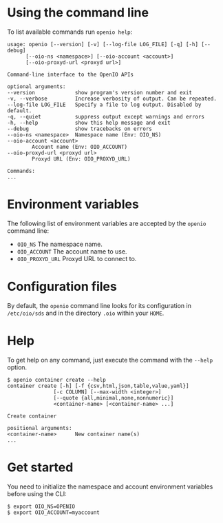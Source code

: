 # Using the command line

To list available commands run `openio help`:

	usage: openio [--version] [-v] [--log-file LOG_FILE] [-q] [-h] [--debug]
	      [--oio-ns <namespace>] [--oio-account <account>]
	      [--oio-proxyd-url <proxyd url>]

	Command-line interface to the OpenIO APIs

	optional arguments:
	--version             show program's version number and exit
	-v, --verbose         Increase verbosity of output. Can be repeated.
	--log-file LOG_FILE   Specify a file to log output. Disabled by default.
	-q, --quiet           suppress output except warnings and errors
	-h, --help            show this help message and exit
	--debug               show tracebacks on errors
	--oio-ns <namespace>  Namespace name (Env: OIO_NS)
	--oio-account <account>
			Account name (Env: OIO_ACCOUNT)
	--oio-proxyd-url <proxyd url>
			Proxyd URL (Env: OIO_PROXYD_URL)

	Commands:
	...

# Environment variables

The following list of environment variables are accepted by the `openio` command line:

* `OIO_NS` The namespace name.
* `OIO_ACCOUNT` The account name to use.
* `OIO_PROXYD_URL` Proxyd URL to connect to.

# Configuration files

By default, the `openio` command line looks for its configuration in
`/etc/oio/sds` and in the directory `.oio` within your `HOME`.


# Help

To get help on any command, just execute the command with the `--help` option.

	$ openio container create --help
	container create [-h] [-f {csv,html,json,table,value,yaml}]
			       [-c COLUMN] [--max-width <integer>]
			       [--quote {all,minimal,none,nonnumeric}]
			       <container-name> [<container-name> ...]

	Create container

	positional arguments:
	<container-name>      New container name(s)
	...


# Get started

You need to initialize the namespace and account environment variables before using the CLI:

	$ export OIO_NS=OPENIO
	$ export OIO_ACCOUNT=myaccount

